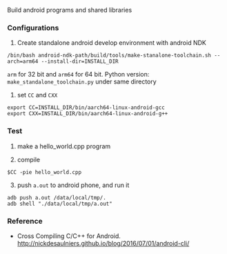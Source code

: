 Build android programs and shared libraries

### Configurations

1. Create standalone android develop environment with android NDK

  ```
  /bin/bash android-ndk-path/build/tools/make-stanalone-toolchain.sh --arch=arm64 --install-dir=INSTALL_DIR
  ```
`arm` for 32 bit and `arm64` for 64 bit. Python version: `make_standalone_toolchain.py` under same directory

1. set `CC` and `CXX`
  ```
  export CC=INSTALL_DIR/bin/aarch64-linux-android-gcc
  export CXX=INSTALL_DIR/bin/aarch64-linux-android-g++
  ```

### Test

1. make a hello_world.cpp program

2. compile

  ```
  $CC -pie hello_world.cpp
  ```

3. push `a.out` to android phone, and run it

  ```
  adb push a.out /data/local/tmp/.
  adb shell "./data/local/tmp/a.out"
  ```




### Reference
* Cross Compiling C/C++ for Android. http://nickdesaulniers.github.io/blog/2016/07/01/android-cli/
